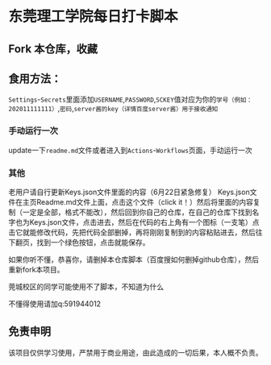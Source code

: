 # 东莞理工学院每日打卡脚本

## Fork 本仓库，收藏


## 食用方法：


`Settings`-`Secrets`里面添加`USERNAME`,`PASSWORD`,`SCKEY`值对应为你的`学号（例如：202011111111）`,`密码`,`server酱的key（详情百度server酱）用于接收通知`

### 手动运行一次
update一下`readme.md`文件或者进入到`Actions`-`Workflows`页面，手动运行一次  

### 其他
老用户请自行更新Keys.json文件里面的内容（6月22日紧急修复）
Keys.json文件在主页Readme.md文件上面，点击这个文件（click it！）然后将里面的内容复制（一定是全部，格式不能改），然后回到你自己的仓库，在自己的仓库下找到名字也为Keys.json文件，点击进去，然后在代码的右上角有一个图标（一支笔）点击它就能修改代码，先把代码全部删掉，再将刚刚复制到的内容粘贴进去，然后往下翻页，找到一个绿色按钮，点击就能保存。

如果你听不懂，恭喜你，请删掉本仓库脚本（百度搜如何删掉github仓库），然后重新fork本项目。

莞城校区的同学可能使用不了脚本，不知道为什么

不懂得使用请加q:591944012

## 免责申明
    
该项目仅供学习使用，严禁用于商业用途，由此造成的一切后果，本人概不负责。
